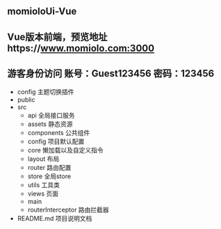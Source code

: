 ## momioloUi-Vue
## Vue版本前端，预览地址https://www.momiolo.com:3000
## 游客身份访问  账号：Guest123456  密码：123456

- config 主题切换插件
- public
- src
  - api 全局接口服务
  - assets 静态资源
  - components 公共组件
  - config 项目默认配置
  - core 懒加载以及自定义指令
  - layout 布局
  - router 路由配置
  - store 全局store
  - utils 工具类
  - views 页面
  - main 
  - routerInterceptor 路由拦截器
- README.md 项目说明文档


